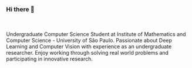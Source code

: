 ### Hi there 👋

<br><br>
Undergraduate Computer Science Student at Institute of Mathematics and Computer Science - University of São Paulo. Passionate
about Deep Learning and Computer Vision with experience as an undergraduate researcher. Enjoy working through solving real world
problems and participating in innovative research.
<br><br>
